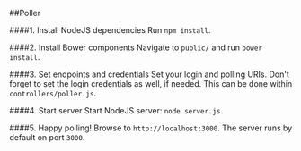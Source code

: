 ##Poller

####1. Install NodeJS dependencies
Run `npm install`.

####2. Install Bower components
Navigate to `public/` and run `bower install`.

####3. Set endpoints and credentials
Set your login and polling URIs. Don't forget to set the login credentials as well, if needed. This can be done within `controllers/poller.js`.

####4. Start server
Start NodeJS server: `node server.js`.

####5. Happy polling!
Browse to `http://localhost:3000`. The server runs by default on port `3000`.
